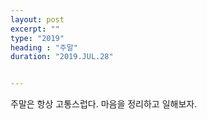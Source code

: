 ```yaml
---
layout: post
excerpt: ""
type: "2019"
heading : "주말"
duration: "2019.JUL.28"


---
```

 
주말은 항상 고통스럽다. 마음을 정리하고 일해보자. 